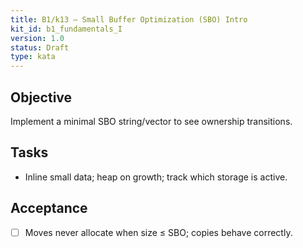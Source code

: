 ```yaml
---
title: B1/k13 — Small Buffer Optimization (SBO) Intro
kit_id: b1_fundamentals_I
version: 1.0
status: Draft
type: kata
---
```

## Objective
Implement a minimal SBO string/vector to see ownership transitions.
## Tasks
- Inline small data; heap on growth; track which storage is active.
## Acceptance
- [ ] Moves never allocate when size ≤ SBO; copies behave correctly.